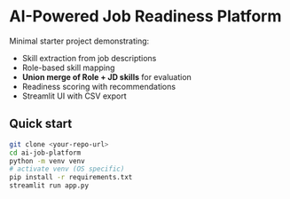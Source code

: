 # AI-Powered Job Readiness Platform

Minimal starter project demonstrating:
- Skill extraction from job descriptions  
- Role-based skill mapping  
- **Union merge of Role + JD skills** for evaluation  
- Readiness scoring with recommendations  
- Streamlit UI with CSV export  

## Quick start

```bash
git clone <your-repo-url>
cd ai-job-platform
python -m venv venv
# activate venv (OS specific)
pip install -r requirements.txt
streamlit run app.py
